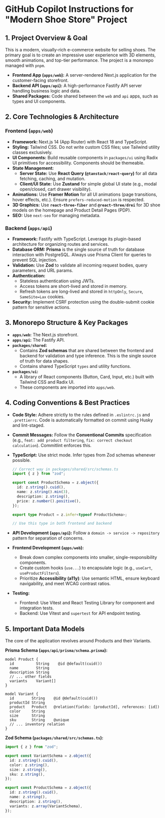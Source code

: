 # GitHub Copilot Instructions for "Modern Shoe Store" Project

## 1. Project Overview & Goal

This is a modern, visually-rich e-commerce website for selling shoes. The primary goal is to create an impressive user experience with 3D elements, smooth animations, and top-tier performance. The project is a monorepo managed with `pnpm`.

- **Frontend App (`apps/web`):** A server-rendered Next.js application for the customer-facing storefront.
- **Backend API (`apps/api`):** A high-performance Fastify API server handling business logic and data.
- **Shared Packages:** Code shared between the `web` and `api` apps, such as types and UI components.

## 2. Core Technologies & Architecture

### Frontend (`apps/web`)

- **Framework:** Next.js 14 (App Router) with React 18 and TypeScript.
- **Styling:** Tailwind CSS. Do not write custom CSS files; use Tailwind utility classes exclusively.
- **UI Components:** Build reusable components in `packages/ui` using Radix UI primitives for accessibility. Components should be themeable.
- **State Management:**
  - **Server State:** Use **React Query (`@tanstack/react-query`)** for all data fetching, caching, and mutation.
  - **Client/UI State:** Use **Zustand** for simple global UI state (e.g., modal open/closed, cart drawer visibility).
- **Animations:** Use **Framer Motion** for all UI animations (page transitions, hover effects, etc.). Ensure `prefers-reduced-motion` is respected.
- **3D Graphics:** Use **`react-three-fiber`** and **`@react-three/drei`** for 3D shoe models on the homepage and Product Detail Pages (PDP).
- **SEO:** Use `next-seo` for managing metadata.

### Backend (`apps/api`)

- **Framework:** Fastify with TypeScript. Leverage its plugin-based architecture for organizing routes and services.
- **Database ORM:** **Prisma** is the single source of truth for database interaction with PostgreSQL. Always use Prisma Client for queries to prevent SQL injection.
- **Validation:** Use **Zod** to validate all incoming request bodies, query parameters, and URL params.
- **Authentication:**
  - Stateless authentication using JWTs.
  - Access tokens are short-lived and stored in memory.
  - Refresh tokens are long-lived and stored in `httpOnly`, `Secure`, `SameSite=Lax` cookies.
- **Security:** Implement CSRF protection using the double-submit cookie pattern for sensitive actions.

## 3. Monorepo Structure & Key Packages

- **`apps/web`:** The Next.js storefront.
- **`apps/api`:** The Fastify API.
- **`packages/shared`:**
  - Contains **Zod schemas** that are shared between the frontend and backend for validation and type inference. This is the single source of truth for data shapes.
  - Contains shared TypeScript `types` and utility functions.
- **`packages/ui`:**
  - A library of React components (Button, Card, Input, etc.) built with Tailwind CSS and Radix UI.
  - These components are imported into `apps/web`.

## 4. Coding Conventions & Best Practices

- **Code Style:** Adhere strictly to the rules defined in `.eslintrc.js` and `.prettierrc`. Code is automatically formatted on commit using Husky and lint-staged.
- **Commit Messages:** Follow the **Conventional Commits** specification (e.g., `feat: add product filtering`, `fix: correct checkout calculation`). Commitlint enforces this.
- **TypeScript:** Use strict mode. Infer types from Zod schemas whenever possible.

  ```typescript
  // Correct way in packages/shared/src/schemas.ts
  import { z } from "zod";

  export const ProductSchema = z.object({
    id: z.string().cuid(),
    name: z.string().min(3),
    description: z.string(),
    price: z.number().positive(),
  });

  export type Product = z.infer<typeof ProductSchema>;

  // Use this type in both frontend and backend
  ```

- **API Development (`apps/api`):** Follow a `domain -> service -> repository` pattern for separation of concerns.
- **Frontend Development (`apps/web`):**
  - Break down complex components into smaller, single-responsibility components.
  - Create custom hooks (`use...`) to encapsulate logic (e.g., `useCart`, `useProductFilters`).
  - Prioritize **Accessibility (a11y)**: Use semantic HTML, ensure keyboard navigability, and meet WCAG contrast ratios.
- **Testing:**
  - Frontend: Use Vitest and React Testing Library for component and integration tests.
  - Backend: Use Vitest and `supertest` for API endpoint testing.

## 5. Important Data Models

The core of the application revolves around Products and their Variants.

**Prisma Schema (`apps/api/prisma/schema.prisma`):**

```prisma
model Product {
  id          String    @id @default(cuid())
  name        String
  description String
  // ... other fields
  variants    Variant[]
}

model Variant {
  id        String    @id @default(cuid())
  productId String
  product   Product   @relation(fields: [productId], references: [id])
  color     String
  size      String
  sku       String    @unique
  // ... inventory relation
}
```

**Zod Schema (`packages/shared/src/schemas.ts`):**

```typescript
import { z } from "zod";

export const VariantSchema = z.object({
  id: z.string().cuid(),
  color: z.string(),
  size: z.string(),
  sku: z.string(),
});

export const ProductSchema = z.object({
  id: z.string().cuid(),
  name: z.string(),
  description: z.string(),
  variants: z.array(VariantSchema),
});
```
